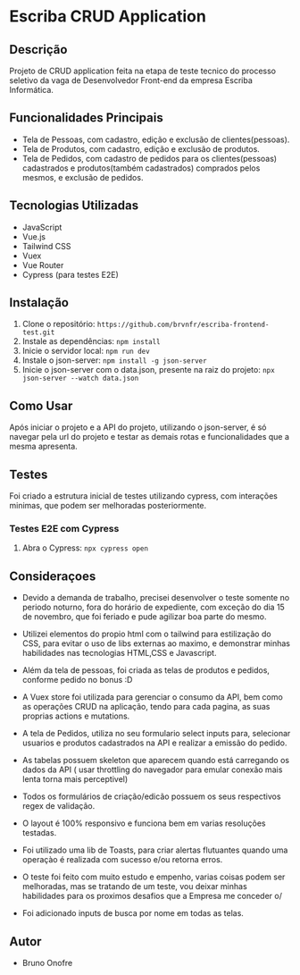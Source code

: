 # Escriba CRUD Application

## Descrição

Projeto de CRUD application feita na etapa de teste tecnico do processo seletivo da vaga de Desenvolvedor Front-end da empresa Escriba Informática.

## Funcionalidades Principais

- Tela de Pessoas, com cadastro, edição e exclusão de clientes(pessoas).
- Tela de Produtos, com cadastro, edição e exclusão de produtos.
- Tela de Pedidos, com cadastro de pedidos para os clientes(pessoas) cadastrados e produtos(também cadastrados) comprados pelos mesmos, e exclusão de pedidos.

## Tecnologias Utilizadas

- JavaScript
- Vue.js
- Tailwind CSS
- Vuex
- Vue Router
- Cypress (para testes E2E)

## Instalação

1. Clone o repositório: `https://github.com/brvnfr/escriba-frontend-test.git`
2. Instale as dependências: `npm install`
3. Inicie o servidor local: `npm run dev`
4. Instale o json-server: `npm install -g json-server`
5. Inicie o json-server com o data.json, presente na raiz do projeto: `npx json-server --watch data.json`

## Como Usar

Após iniciar o projeto e a API do projeto, utilizando o json-server, é só navegar pela url do projeto e testar as demais rotas e funcionalidades que a mesma apresenta.

## Testes

Foi criado a estrutura inicial de testes utilizando cypress, com interações minimas, que podem ser melhoradas posteriormente.

### Testes E2E com Cypress

1. Abra o Cypress: `npx cypress open`

## Consideraçoes

- Devido a demanda de trabalho, precisei desenvolver o teste somente no periodo noturno, fora do horário de expediente, com exceção do dia 15 de novembro, que foi feriado e pude agilizar boa parte do mesmo.

- Utilizei elementos do propio html com o tailwind para estilização do CSS, para evitar o uso de libs externas ao maximo, e demonstrar minhas habilidades nas tecnologias HTML,CSS e Javascript.

- Além da tela de pessoas, foi criada as telas de produtos e pedidos, conforme pedido no bonus :D

- A Vuex store foi utilizada para gerenciar o consumo da API, bem como as operações CRUD na aplicação, tendo para cada pagina, as suas proprias actions e mutations.

- A tela de Pedidos, utiliza no seu formulario select inputs para, selecionar usuarios e produtos cadastrados na API e realizar a emissão do pedido.

- As tabelas possuem skeleton que aparecem quando está carregando os dados da API ( usar throttling do navegador para emular conexão mais lenta torna mais perceptivel)

- Todos os formulários de criação/edicão possuem os seus respectivos regex de validação.

- O layout é 100% responsivo e funciona bem em varias resoluções testadas.

- Foi utilizado uma lib de Toasts, para criar alertas flutuantes quando uma operaçào é realizada com sucesso e/ou retorna erros.

- O teste foi feito com muito estudo e empenho, varias coisas podem ser melhoradas, mas se tratando de um teste, vou deixar minhas habilidades para os proximos desafios que a Empresa me conceder o/

- Foi adicionado inputs de busca por nome em todas as telas.

## Autor

- Bruno Onofre
